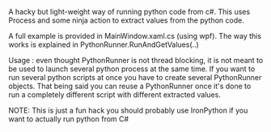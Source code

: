 A hacky but light-weight way of running python code from c#.
This uses Process and some ninja action to extract values from the python code.

A full example is provided in MainWindow.xaml.cs (using wpf). The way this works is explained in PythonRunner.RunAndGetValues(..)


Usage : 
even thought PythonRunner is not thread blocking, it is not meant to be used to launch several python process at the same time.
If you want to run several python scripts at once you have to create several PythonRunner objects.
That being said you can reuse a PythonRunner once it's done to run a completely different script with different extracted values.

NOTE:
This is just a fun hack you should probably use IronPython if you want to actually run python from C#
